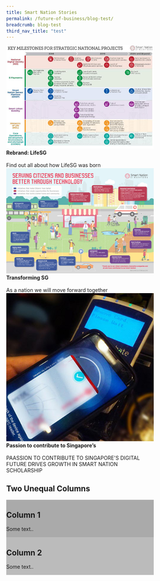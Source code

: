 ```yaml
---
title: Smart Nation Stories 
permalink: /future-of-business/blog-test/
breadcrumb: blog-test
third_nav_title: "test"
---
```


<div class="row">  
  <div class="column-c" > 
    <a href="https://www.smartnation.gov.sg/what-is-smart-nation/initiatives/Strategic-National-Projects/codex" target="_blank"><img src="/images/pillars.jpg"></a><br>
    <div class="header"><b>Rebrand: LifeSG</b></div><br>
    <div class="para">Find out all about how LifeSG was born</div>
  </div>
 
  <div class="row">  
  <div class="column-c" > 
    <a href="https://www.smartnation.gov.sg/what-is-smart-nation/initiatives/Strategic-National-Projects/codex" target="_blank"><img src="/images/transform-sg.jpg"></a><br>
    <div class="header"><b>Transforming SG</b></div><br>
    <div class="para">As a nation we will move forward together</div>
  </div>
 
  <div class="row">  
  <div class="column-c" > 
    <a href="https://www.smartnation.gov.sg/what-is-smart-nation/initiatives/Strategic-National-Projects/codex" target="_blank"><img src="/images/e-payments2.jpg"></a><br>
    <div class="header"><b>Passion to contribute to Singapore’s</b></div><br>
    <div class="para">PAASSION TO CONTRIBUTE TO SINGAPORE'S DIGITAL FUTURE DRIVES GROWTH IN SMART NATION SCHOLARSHIP</div>
  </div>


<meta name="viewport" content="width=device-width, initial-scale=1">
<style>
* {
  box-sizing: border-box;
}

/* Create two unequal columns that floats next to each other */
.column {
  float: left;
  padding: 10px;
  height: 300px; /* Should be removed. Only for demonstration */
}

.left {
  width: 25%;
}

.right {
  width: 75%;
}

/* Clear floats after the columns */
.row:after {
  content: "";
  display: table;
  clear: both;
}
</style>
</head>
<body>

<h2>Two Unequal Columns</h2>

<div class="row">
  <div class="column left" style="background-color:#aaa;">
    <h2>Column 1</h2>
    <p>Some text..</p>
  </div>
  <div class="column right" style="background-color:#bbb;">
    <h2>Column 2</h2>
    <p>Some text..</p>
  </div>
</div>

</body>
